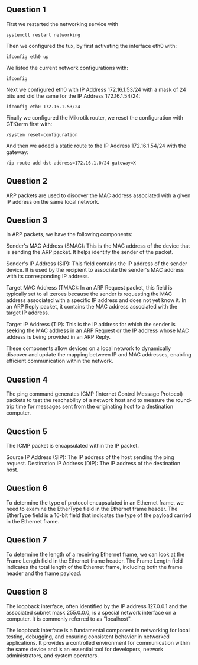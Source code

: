 ## Question 1

First we restarted the networking service with 

```note 
systemctl restart networking
```

Then we configured the tux, by first activating the interface eth0 with:

```note
ifconfig eth0 up
```

We listed the current network configurations with:

```note
ifconfig
```

Next we configured eth0 with IP Address 172.16.1.53/24 with a mask of 24 bits and did the same for the IP Address 172.16.1.54/24:

```note
ifconfig eth0 172.16.1.53/24
```

Finally we configured the Mikrotik router, we reset the configuration with GTKterm first with:

```note
/system reset-configuration
```

And then we added a static route to the IP Address 172.16.1.54/24 with the gateway:

```note
/ip route add dst-address=172.16.1.0/24 gateway=X
```

## Question 2

ARP packets are used to discover the MAC address associated with a given IP address on the same local network.

## Question 3

In ARP packets, we have the following components:

Sender's MAC Address (SMAC): This is the MAC address of the device that is sending the ARP packet. It helps identify the sender of the packet.

Sender's IP Address (SIP): This field contains the IP address of the sender device. It is used by the recipient to associate the sender's MAC address with its corresponding IP address.

Target MAC Address (TMAC): In an ARP Request packet, this field is typically set to all zeroes because the sender is requesting the MAC address associated with a specific IP address and does not yet know it. In an ARP Reply packet, it contains the MAC address associated with the target IP address.

Target IP Address (TIP): This is the IP address for which the sender is seeking the MAC address in an ARP Request or the IP address whose MAC address is being provided in an ARP Reply.

These components allow devices on a local network to dynamically discover and update the mapping between IP and MAC addresses, enabling efficient communication within the network.

## Question 4

The ping command generates ICMP (Internet Control Message Protocol) packets to test the reachability of a network host and to measure the round-trip time for messages sent from the originating host to a destination computer.

## Question 5

The ICMP packet is encapsulated within the IP packet.

Source IP Address (SIP): The IP address of the host sending the ping request.
Destination IP Address (DIP): The IP address of the destination host.

## Question 6

To determine the type of protocol encapsulated in an Ethernet frame, we need to examine the EtherType field in the Ethernet frame header. The EtherType field is a 16-bit field that indicates the type of the payload carried in the Ethernet frame. 


## Question 7

To determine the length of a receiving Ethernet frame, we can look at the Frame Length field in the Ethernet frame header. The Frame Length field indicates the total length of the Ethernet frame, including both the frame header and the frame payload.

## Question 8

The loopback interface, often identified by the IP address 127.0.0.1 and the associated subnet mask 255.0.0.0, is a special network interface on a computer. It is commonly referred to as "localhost".

The loopback interface is a fundamental component in networking for local testing, debugging, and ensuring consistent behavior in networked applications. It provides a controlled environment for communication within the same device and is an essential tool for developers, network administrators, and system operators.






